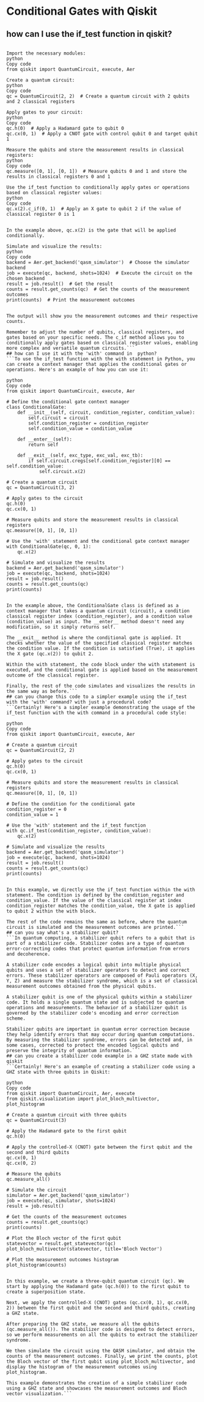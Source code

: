 # Conditional Gates with Qiskit
## how can I use the if_test function in qiskit?
```In Qiskit, the if_test function is used to conditionally execute quantum gates or operations based on the measurement outcome of a classical register. It allows you to create conditional statements in your quantum circuits. Here's how you can use the if_test function in Qiskit:

Import the necessary modules:
python
Copy code
from qiskit import QuantumCircuit, execute, Aer

Create a quantum circuit:
python
Copy code
qc = QuantumCircuit(2, 2)  # Create a quantum circuit with 2 qubits and 2 classical registers

Apply gates to your circuit:
python
Copy code
qc.h(0)  # Apply a Hadamard gate to qubit 0
qc.cx(0, 1)  # Apply a CNOT gate with control qubit 0 and target qubit 1

Measure the qubits and store the measurement results in classical registers:
python
Copy code
qc.measure([0, 1], [0, 1])  # Measure qubits 0 and 1 and store the results in classical registers 0 and 1

Use the if_test function to conditionally apply gates or operations based on classical register values:
python
Copy code
qc.x(2).c_if(0, 1)  # Apply an X gate to qubit 2 if the value of classical register 0 is 1


In the example above, qc.x(2) is the gate that will be applied conditionally.

Simulate and visualize the results:
python
Copy code
backend = Aer.get_backend('qasm_simulator')  # Choose the simulator backend
job = execute(qc, backend, shots=1024)  # Execute the circuit on the chosen backend
result = job.result()  # Get the result
counts = result.get_counts(qc)  # Get the counts of the measurement outcomes
print(counts)  # Print the measurement outcomes


The output will show you the measurement outcomes and their respective counts.

Remember to adjust the number of qubits, classical registers, and gates based on your specific needs. The c_if method allows you to conditionally apply gates based on classical register values, enabling more complex and versatile quantum circuits.```
## how can I use it with the 'with' command in  python?
```To use the if_test function with the with statement in Python, you can create a context manager that applies the conditional gates or operations. Here's an example of how you can use it:

python
Copy code
from qiskit import QuantumCircuit, execute, Aer

# Define the conditional gate context manager
class ConditionalGate:
    def __init__(self, circuit, condition_register, condition_value):
        self.circuit = circuit
        self.condition_register = condition_register
        self.condition_value = condition_value

    def __enter__(self):
        return self

    def __exit__(self, exc_type, exc_val, exc_tb):
        if self.circuit.cregs[self.condition_register][0] == self.condition_value:
            self.circuit.x(2)

# Create a quantum circuit
qc = QuantumCircuit(3, 2)

# Apply gates to the circuit
qc.h(0)
qc.cx(0, 1)

# Measure qubits and store the measurement results in classical registers
qc.measure([0, 1], [0, 1])

# Use the 'with' statement and the conditional gate context manager
with ConditionalGate(qc, 0, 1):
    qc.x(2)

# Simulate and visualize the results
backend = Aer.get_backend('qasm_simulator')
job = execute(qc, backend, shots=1024)
result = job.result()
counts = result.get_counts(qc)
print(counts)


In the example above, the ConditionalGate class is defined as a context manager that takes a quantum circuit (circuit), a condition classical register index (condition_register), and a condition value (condition_value) as input. The __enter__ method doesn't need any modification, so it simply returns self.

The __exit__ method is where the conditional gate is applied. It checks whether the value of the specified classical register matches the condition value. If the condition is satisfied (True), it applies the X gate (qc.x(2)) to qubit 2.

Within the with statement, the code block under the with statement is executed, and the conditional gate is applied based on the measurement outcome of the classical register.

Finally, the rest of the code simulates and visualizes the results in the same way as before.```
## can you change this code to a simpler example using the if_test with the 'with' command? with just a procedural code?
```Certainly! Here's a simpler example demonstrating the usage of the if_test function with the with command in a procedural code style:

python
Copy code
from qiskit import QuantumCircuit, execute, Aer

# Create a quantum circuit
qc = QuantumCircuit(2, 2)

# Apply gates to the circuit
qc.h(0)
qc.cx(0, 1)

# Measure qubits and store the measurement results in classical registers
qc.measure([0, 1], [0, 1])

# Define the condition for the conditional gate
condition_register = 0
condition_value = 1

# Use the 'with' statement and the if_test function
with qc.if_test(condition_register, condition_value):
    qc.x(2)

# Simulate and visualize the results
backend = Aer.get_backend('qasm_simulator')
job = execute(qc, backend, shots=1024)
result = job.result()
counts = result.get_counts(qc)
print(counts)


In this example, we directly use the if_test function within the with statement. The condition is defined by the condition_register and condition_value. If the value of the classical register at index condition_register matches the condition_value, the X gate is applied to qubit 2 within the with block.

The rest of the code remains the same as before, where the quantum circuit is simulated and the measurement outcomes are printed.```
## can you say what's a stabilizer qubit?
```In quantum computing, a stabilizer qubit refers to a qubit that is part of a stabilizer code. Stabilizer codes are a type of quantum error-correcting codes that protect quantum information from errors and decoherence.

A stabilizer code encodes a logical qubit into multiple physical qubits and uses a set of stabilizer operators to detect and correct errors. These stabilizer operators are composed of Pauli operators (X, Y, Z) and measure the stabilizer syndrome, which is a set of classical measurement outcomes obtained from the physical qubits.

A stabilizer qubit is one of the physical qubits within a stabilizer code. It holds a single quantum state and is subjected to quantum operations and measurements. The behavior of a stabilizer qubit is governed by the stabilizer code's encoding and error correction scheme.

Stabilizer qubits are important in quantum error correction because they help identify errors that may occur during quantum computations. By measuring the stabilizer syndrome, errors can be detected and, in some cases, corrected to protect the encoded logical qubits and preserve the integrity of quantum information.```
## can you create a stabilizer code example in a GHZ state made with qiskit 
```Certainly! Here's an example of creating a stabilizer code using a GHZ state with three qubits in Qiskit:

python
Copy code
from qiskit import QuantumCircuit, Aer, execute
from qiskit.visualization import plot_bloch_multivector, plot_histogram

# Create a quantum circuit with three qubits
qc = QuantumCircuit(3)

# Apply the Hadamard gate to the first qubit
qc.h(0)

# Apply the controlled-X (CNOT) gate between the first qubit and the second and third qubits
qc.cx(0, 1)
qc.cx(0, 2)

# Measure the qubits
qc.measure_all()

# Simulate the circuit
simulator = Aer.get_backend('qasm_simulator')
job = execute(qc, simulator, shots=1024)
result = job.result()

# Get the counts of the measurement outcomes
counts = result.get_counts(qc)
print(counts)

# Plot the Bloch vector of the first qubit
statevector = result.get_statevector(qc)
plot_bloch_multivector(statevector, title='Bloch Vector')

# Plot the measurement outcomes histogram
plot_histogram(counts)


In this example, we create a three-qubit quantum circuit (qc). We start by applying the Hadamard gate (qc.h(0)) to the first qubit to create a superposition state.

Next, we apply the controlled-X (CNOT) gates (qc.cx(0, 1), qc.cx(0, 2)) between the first qubit and the second and third qubits, creating a GHZ state.

After preparing the GHZ state, we measure all the qubits (qc.measure_all()). The stabilizer code is designed to detect errors, so we perform measurements on all the qubits to extract the stabilizer syndrome.

We then simulate the circuit using the QASM simulator, and obtain the counts of the measurement outcomes. Finally, we print the counts, plot the Bloch vector of the first qubit using plot_bloch_multivector, and display the histogram of the measurement outcomes using plot_histogram.

This example demonstrates the creation of a simple stabilizer code using a GHZ state and showcases the measurement outcomes and Bloch vector visualization.```
